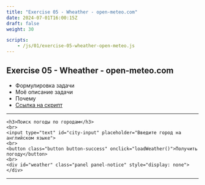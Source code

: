 ```yaml
---
title: "Exercise 05 - Wheather - open-meteo.com"
date: 2024-07-01T16:00:15Z
draft: false
weight: 30

scripts:
    - /js/01/exercise-05-wheather-open-meteo.js
---
```


## Exercise 05 - Wheather - open-meteo.com

* Формулировка задачи
* Моё описание задачи
* Почему
* [Ссылка на скрипт](/js/01/exercise-05-weather-open-meteo.js)

---
    <h3>Поиск погоды по городам</h3>
    <br>
    <input type="text" id="city-input" placeholder="Введите город на английском языке">
    <br>
    <button class="button button-success" onclick="loadWeather()">Получить погоду</button>
    <br>
    <div id="weather" class="panel panel-notice" style="display: none"></div>

---